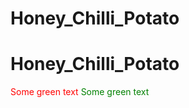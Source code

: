 # Honey_Chilli_Potato
# Honey_Chilli_Potato
<span style="color: red"> Some green text </span>
<font color="green"> Some green text </font>

